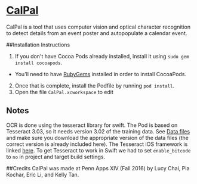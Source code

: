 # [CalPal](http://calendarpal.me/)

CalPal is a tool that uses computer vision and optical character recognition to detect details from an event poster and autopopulate a calendar event.

##Installation Instructions
1. If you don't have Cocoa Pods already installed, install it using `sudo gem install cocoapods`.
  - You'll need to have [RubyGems][rubygems] installed in order to install CocoaPods.
2. Once that is complete, install the Podfile by running `pod install`.
3. Open the file `CalPal.xcworkspace` to edit

## Notes
OCR is done using the tesseract library for swift. The Pod is based on Tesseract 3.03, so it needs version 3.02 of the training data. See [Data files][datafiles] and make sure you download the appropriate version of the data files (the correct version is already included here). The Tesseract iOS framework is linked [here][tesseract-ios]. To get Tesseract to work in Swift we had to set `enable_bitcode` to `no` in project and target build settings.

[getting-started]: https://cloud.google.com/vision/docs/getting-started
[cloud-console]: https://console.cloud.google.com
[billing]: https://console.cloud.google.com/billing?project=_
[enable-vision]: https://console.cloud.google.com/apis/api/vision.googleapis.com/overview?project=_
[api-key]: https://console.cloud.google.com/apis/credentials?project=_
[rubygems]: https://rubygems.org/pages/download
[datafiles]:https://github.com/tesseract-ocr/tesseract/wiki/Data-Files
[tesseract-ios]: https://github.com/gali8/Tesseract-OCR-iOS

##Credits
CalPal was made at Penn Apps XIV (Fall 2016) by Lucy Chai, Pia Kochar, Eric Li, and Kelly Tan.
